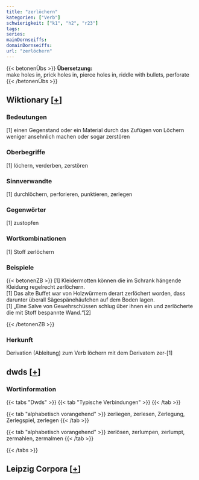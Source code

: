 ```yaml
---
title: "zerlöchern"
kategorien: ["Verb"]
schwierigkeit: ["k1", "h2", "r23"]
tags:
series:
mainDornseiffs:
domainDornseiffs:
url: "zerlöchern"
---
```


{{< betonenÜbs >}}
**Übersetzung:**  
make holes in, prick holes in, pierce holes in, riddle with bullets, perforate  
{{< /betonenÜbs >}}

## Wiktionary [[+](https://de.wiktionary.org/wiki/zerlöchern)]

### Bedeutungen
[1] einen Gegenstand oder ein Material durch das Zufügen von Löchern weniger ansehnlich machen oder sogar zerstören  

### Oberbegriffe
[1] löchern, verderben, zerstören  

### Sinnverwandte
[1] durchlöchern, perforieren, punktieren, zerlegen  

### Gegenwörter
[1] zustopfen  

### Wortkombinationen
[1] Stoff zerlöchern  

### Beispiele
{{< betonenZB >}}
[1] Kleidermotten können die im Schrank hängende Kleidung regelrecht zerlöchern.  
[1] Das alte Buffet war von Holzwürmern derart zerlöchert worden, dass darunter überall Sägespänehäufchen auf dem Boden lagen.  
[1] „Eine Salve von Gewehrschüssen schlug über ihnen ein und zerlöcherte die mit Stoff bespannte Wand.“[2]  

{{< /betonenZB >}}
### Herkunft
Derivation (Ableitung) zum Verb löchern mit dem Derivatem zer-[1]  



## dwds [[+](https://www.dwds.de/wb/zerlöchern)]

### Wortinformation
{{< tabs "Dwds" >}}
{{< tab "Typische Verbindungen" >}}
{{< /tab >}}

{{< tab "alphabetisch vorangehend" >}}
zerliegen, zerlesen, Zerlegung, Zerlegspiel, zerlegen
{{< /tab >}}

{{< tab "alphabetisch vorangehend" >}}
zerlösen, zerlumpen, zerlumpt, zermahlen, zermalmen
{{< /tab >}}

{{< /tabs >}}

## Leipzig Corpora [[+](https://corpora.uni-leipzig.de/en/res?word=zerlöchern&corpusId=deu_newscrawl-public_2018)]

